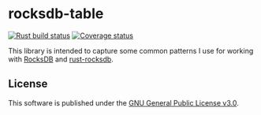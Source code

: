 # rocksdb-table

[![Rust build status](https://img.shields.io/github/actions/workflow/status/travisbrown/rocksdb-table/ci.yaml?branch=main)](https://github.com/travisbrown/rocksdb-table/actions)
[![Coverage status](https://img.shields.io/codecov/c/github/travisbrown/rocksdb-table/main.svg)](https://codecov.io/github/travisbrown/rocksdb-table)

This library is intended to capture some common patterns I use for working with [RocksDB][rocksdb]
and [rust-rocksdb][rust-rocksdb].

## License

This software is published under the [GNU General Public License v3.0][gplv3].

[gplv3]: https://www.gnu.org/licenses/gpl-3.0.en.html
[rocksdb]: https://rocksdb.org
[rust-rocksdb]: https://github.com/rust-rocksdb/rust-rocksdb
